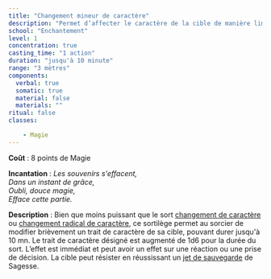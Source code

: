 ```yaml
---
title: "Changement mineur de caractère"
description: "Permet d’affecter le caractère de la cible de manière limitée."
school: "Enchantement"
level: 1
concentration: true
casting_time: "1 action"
duration: "jusqu'à 10 minute"
range: "3 mètres"
components:
  verbal: true
  somatic: true
  material: false
  materials: ""
ritual: false
classes:

    - Magie
---
```

**Coût** : 8 points de Magie  

**Incantation** : *Les souvenirs s'effacent,*   
*Dans un instant de grâce,*   
*Oubli, douce magie,*   
*Efface cette partie.*    

**Description** : Bien que moins puissant que le sort [changement de caractère](/grimoire/changement-de-caractere) ou [changement radical de caractère](/grimoire/changement-radical-de-caractere), ce sortilège permet au sorcier de modifier brièvement un trait de caractère de sa cible, pouvant durer jusqu'à 10 mn. Le trait de caractère désigné est augmenté de 1d6 pour la durée du sort. L’effet est immédiat et peut avoir un effet sur une réaction ou une prise de décision. La cible peut résister en réussissant un [jet de sauvegarde](/utiliser-les-caracteristiques/#jets-de-sauvegarde) de Sagesse.  

